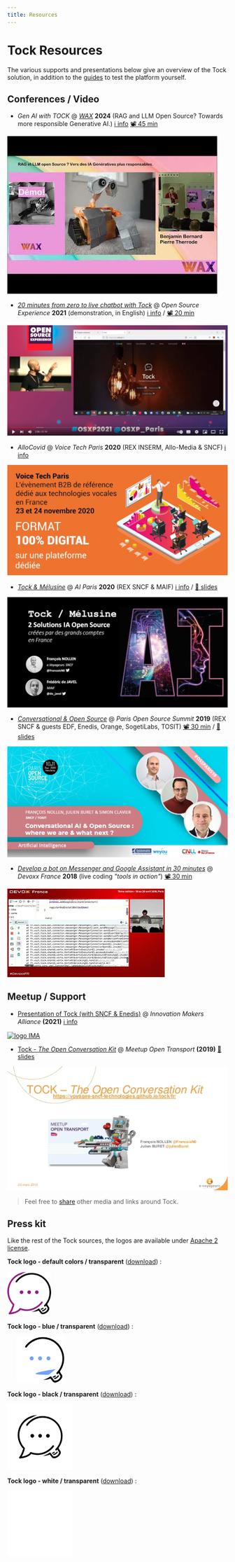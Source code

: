 ```yaml
---
title: Resources
---
```


# Tock Resources

The various supports and presentations below give an overview of the Tock solution,
in addition to the [guides](../user/studio.md)
to test the platform yourself.

## Conferences / Video

* _Gen AI with TOCK_ @ _[WAX](https://www.waxconf.fr/)_
**2024** (RAG and LLM Open Source? Towards more responsible Generative AI.)
[ℹ️ info](https://www.waxconf.fr/#:~:text=RAG%20et%20LLM%20Open%20Source%20%3F%20Vers%20des%20IA%20G%C3%A9n%C3%A9ratives%20plus%20responsables.)
[📽️ 45 min](https://youtu.be/lYmUeYoVkwc)

[![RAG and LLM Open Source? Towards more responsible Generative AI](../img/0.jpg)](https://youtu.be/lYmUeYoVkwc)


* _[20 minutes from zero to live chatbot with Tock](https://www.youtube.com/watch?v=UsKkpYL7Hto)_
 @ _Open Source Experience_ **2021** (demonstration, in English)
 [ℹ️ info](https://www.opensource-experience.com/event/20-minutes-from-zero-to-live-chatbot-with-tock/) /
 [📽️ 20 min](https://www.youtube.com/watch?v=UsKkpYL7Hto)

<a href="https://www.youtube.com/watch?v=UsKkpYL7Hto"
target="tock_osxp">
![logo tockosxp](../img/tockosxp2021.png )
</a>

* _AlloCovid_ @ _Voice Tech Paris_
 **2020** (REX INSERM, Allo-Media & SNCF)
 [ℹ️ info](https://www.voicetechparis.com/conferences-2/)

<a href="https://www.voicetechparis.com/conferences-2/"
target="tock_voicetech">
![logo voicetech paris ](../img/voicetechparis2020.jpeg "voicetech")
</a>

* _[Tock & Mélusine](https://fr.slideshare.net/FrancoisN0/tock-mlusine-rex-ia-open-source-aiparis-2020)_ @ _AI Paris_
**2020** (REX SNCF & MAIF)
[ℹ️ info](https://aiparis.fr/2020/les-conferences/) /
[🔳 slides](https://fr.slideshare.net/FrancoisN0/tock-mlusine-rex-ia-open-source-aiparis-2020)

<a href="https://fr.slideshare.net/FrancoisN0/tock-mlusine-rex-ia-open-source-aiparis-2020"
target="tock_aiparis">
![logo air paris](../img/aiparis2020rex.jpg "AI paris ")
</a>
* _[Conversational & Open Source](https://www.youtube.com/watch?v=fTy6uit7Ejg)_ @ _Paris Open Source Summit_ **2019**
(REX SNCF & guests EDF, Enedis, Orange, SogetiLabs, TOSIT)
[📽️ 30 min](https://www.youtube.com/watch?v=fTy6uit7Ejg) /
[🔳 slides](https://fr.slideshare.net/FrancoisN0/conversational-ai-open-source-ossparis19)

<a href="https://www.youtube.com/watch?v=fTy6uit7Ejg"
target="stock_poss">
![logo POSS](../img/POSS2019.jpeg "POSS")
</a>

* _[Develop a bot on Messenger and Google Assistant in 30 minutes](https://www.youtube.com/watch?v=K4q8ZHw9TuI)_
@ _Devoxx France_ **2018** (live coding _"tools in action"_)
[📽️ 30 min](https://www.youtube.com/watch?v=K4q8ZHw9TuI)

<a href="https://www.youtube.com/watch?v=K4q8ZHw9TuI"
target="tock_devoxx">
![logo kotlin](../img/hq720.webp)
</a>


## Meetup / Support

* [Presentation of Tock (with SNCF & Enedis)](https://www.ima-dt.org/ima/event/detail.html/idConf/952)
 @ _Innovation Makers Alliance_ **(2021)**
 [ℹ️ info](https://www.ima-dt.org/ima/event/detail.html/idConf/952)

<a href="https://www.ima-dt.org/ima/event/detail.html/idConf/952"
target="tock_ima_01_2021">
![logo IMA](../img/ima.png "Innovation Makers Alliance")
</a>

* [Tock - _The Open Conversation Kit_](https://fr.slideshare.net/FrancoisN0/tock-the-open-conversation-kit-meetup-open-transport-161569957)
 @ _Meetup Open Transport_ **(2019)**
 [🔳 slides](https://fr.slideshare.net/FrancoisN0/tock-the-open-conversation-kit-meetup-open-transport-161569957)

<a href="https://fr.slideshare.net/FrancoisN0/tock-the-open-conversation-kit-meetup-open-transport-161569957"
target="tock_opentransport">
![logo TOCK](../img/TOCKmeet.webp "TOCK")
</a>

> Feel free to [share](contact.md) other media and links around Tock.

## Press kit

Like the rest of the Tock sources, the logos are available under [Apache 2 license](https://github.com/theopenconversationkit/tock/blob/master/LICENSE).


**Tock logo - default colors / transparent** (<a href="../../img/logo.svg" download="logo-default.svg">download</a>) :

<img alt="Tock default logo" src="../../img/logo.svg" style="width: 100px;">

**Tock logo - blue / transparent** (<a href="../../img/Logo_Tock_Blue.svg" download="logo-blue.svg">download</a>) :

<img alt="Tock blue logo" src="../../img/Logo_Tock_Blue.svg" style="width: 110px; margin-left: 20px;">

**Tock logo - black / transparent** (<a href="../../img/logo-black.svg" download="logo-black.svg">download</a>) :

<img alt="Tock black logo" src="../../img/logo-black.svg" style="width: 150px;">

**Tock logo - white / transparent** (<a href="../../img/Logo_Tock_White.svg" download="logo-white.svg">download</a>) :

<img alt="Tock white logo" src="../../img/Logo_Tock_White.svg" style="width: 150px; background-color: black;">